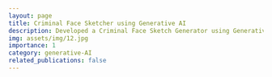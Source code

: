 ```yaml
---
layout: page
title: Criminal Face Sketcher using Generative AI
description: Developed a Criminal Face Sketch Generator using Generative AI to generate accurate facial sketches and variations for streamlining investigations and forensics. Leveraged tools such as LLMs, PyTorch, Stable Diffusion models, Hugging Face Transformers, and ONNX.
img: assets/img/12.jpg
importance: 1
category: generative-AI
related_publications: false
---
```


